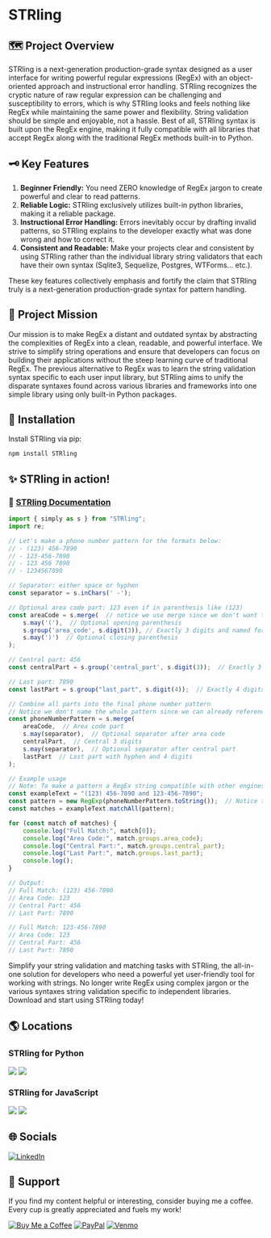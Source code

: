 # STRling

## 🗺️ Project Overview

STRling is a next-generation production-grade syntax designed as a user interface for writing powerful regular expressions (RegEx) with an object-oriented approach and instructional error handling. STRling recognizes the cryptic nature of raw regular expression can be challenging and susceptibility to errors, which is why STRling looks and feels nothing like RegEx while maintaining the same power and flexibility. String validation should be simple and enjoyable, not a hassle. Best of all, STRling syntax is built upon the RegEx engine, making it fully compatible with all libraries that accept RegEx along with the traditional RegEx methods built-in to Python.

## 🗝️ Key Features

1. **Beginner Friendly:** You need ZERO knowledge of RegEx jargon to create powerful and clear to read patterns.
2. **Reliable Logic:** STRling exclusively utilizes built-in python libraries, making it a reliable package.
3. **Instructional Error Handling:** Errors inevitably occur by drafting invalid patterns, so STRling explains to the developer exactly what was done wrong and how to correct it.
4. **Consistent and Readable:** Make your projects clear and consistent by using STRling rather than the individual library string validators that each have their own syntax (Sqlite3, Sequelize, Postgres, WTForms... etc.).

These key features collectively emphasis and fortify the claim that STRling truly is a next-generation production-grade syntax for pattern handling.

## 🎯 Project Mission

Our mission is to make RegEx a distant and outdated syntax by abstracting the complexities of RegEx into a clean, readable, and powerful interface. We strive to simplify string operations and ensure that developers can focus on building their applications without the steep learning curve of traditional RegEx. The previous alternative to RegEx was to learn the string validation syntax specific to each user input library, but STRling aims to unify the disparate syntaxes found across various libraries and frameworks into one simple library using only built-in Python packages.

## 💾 Installation

Install STRling via pip:

```sh
npm install STRling
```

## ✨ STRling in action!

### 📑 [STRling Documentation](./docs/strling_docs.md)

```js
import { simply as s } from "STRling";
import re;

// Let's make a phone number pattern for the formats below:
// - (123) 456-7890
// - 123-456-7890
// - 123 456 7890
// - 1234567890

// Separator: either space or hyphen
const separator = s.inChars(' -');

// Optional area code part: 123 even if in parenthesis like (123)
const areaCode = s.merge(  // notice we use merge since we don't want to name the group with parenthesis
    s.may('('),  // Optional opening parenthesis
    s.group('area_code', s.digit(3)), // Exactly 3 digits and named for later reference
    s.may(')')  // Optional closing parenthesis
);

// Central part: 456
const centralPart = s.group('central_part', s.digit(3));  // Exactly 3 digits and named for later reference

// Last part: 7890
const lastPart = s.group("last_part", s.digit(4));  // Exactly 4 digits and named for later reference

// Combine all parts into the final phone number pattern
// Notice we don't name the whole pattern since we can already reference it
const phoneNumberPattern = s.merge(
    areaCode,  // Area code part
    s.may(separator),  // Optional separator after area code
    centralPart,  // Central 3 digits
    s.may(separator),  // Optional separator after central part
    lastPart  // Last part with hyphen and 4 digits
);

// Example usage
// Note: To make a pattern a RegEx string compatible with other engines use `toString(pattern)`.
const exampleText = "(123) 456-7890 and 123-456-7890";
const pattern = new RegExp(phoneNumberPattern.toString());  // Notice toString(pattern)
const matches = exampleText.matchAll(pattern);

for (const match of matches) {
    console.log("Full Match:", match[0]);
    console.log("Area Code:", match.groups.area_code);
    console.log("Central Part:", match.groups.central_part);
    console.log("Last Part:", match.groups.last_part);
    console.log();
}

// Output:
// Full Match: (123) 456-7890
// Area Code: 123
// Central Part: 456
// Last Part: 7890

// Full Match: 123-456-7890
// Area Code: 123
// Central Part: 456
// Last Part: 7890
```

Simplify your string validation and matching tasks with STRling, the all-in-one solution for developers who need a powerful yet user-friendly tool for working with strings. No longer write RegEx using complex jargon or the various syntaxes string validation specific to independent libraries. Download and start using STRling today!

## 🌎 Locations

### STRling for Python

[![](https://img.shields.io/pypi/v/STRling?color=blue&logo=pypi)](https://pypi.org/project/STRling/)
[![](https://img.shields.io/badge/GitHub-black?logo=github&logoColor=white)](https://github.com/TheCyberLocal/STRling-Py)

### STRling for JavaScript

[![](https://img.shields.io/npm/v/your-package-name?color=blue&logo=npm)](.)
[![](https://img.shields.io/badge/GitHub-black?logo=github&logoColor=white)](https://github.com/TheCyberLocal/STRling-JS)

## 🌐 Socials

[![LinkedIn](https://img.shields.io/badge/LinkedIn-%230077B5.svg?logo=linkedin&logoColor=white)](https://linkedin.com/in/tzm01)

## 💖 Support

If you find my content helpful or interesting, consider buying me a coffee. Every cup is greatly appreciated and fuels my work!

[![Buy Me a Coffee](https://img.shields.io/badge/-buy_me_a%C2%A0coffee-gray?logo=buy-me-a-coffee)](https://buymeacoffee.com/thecyberlocal)
[![PayPal](https://img.shields.io/badge/PayPal-00457C?logo=paypal&logoColor=white)](https://www.paypal.com/paypalme/TheCyberLocal)
[![Venmo](https://img.shields.io/badge/Venmo-008CFF?logo=venmo&logoColor=white)](https://www.venmo.com/TheCyberLocal)

